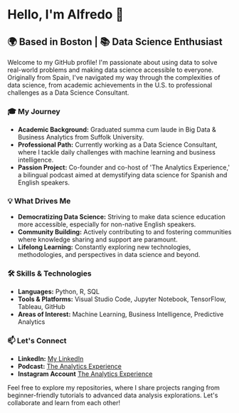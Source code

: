 # Hello, I'm Alfredo 👋

## 🌍 Based in Boston | 📚 Data Science Enthusiast 

Welcome to my GitHub profile! I'm passionate about using data to solve real-world problems and making data science accessible to everyone. Originally from Spain, I've navigated my way through the complexities of data science, from academic achievements in the U.S. to professional challenges as a Data Science Consultant.

### 🎓 My Journey

- **Academic Background:** Graduated summa cum laude in Big Data & Business Analytics from Suffolk University.
- **Professional Path:** Currently working as a Data Science Consultant, where I tackle daily challenges with machine learning and business intelligence.
- **Passion Project:** Co-founder and co-host of 'The Analytics Experience,' a bilingual podcast aimed at demystifying data science for Spanish and English speakers.

### 💡 What Drives Me

- **Democratizing Data Science:** Striving to make data science education more accessible, especially for non-native English speakers.
- **Community Building:** Actively contributing to and fostering communities where knowledge sharing and support are paramount.
- **Lifelong Learning:** Constantly exploring new technologies, methodologies, and perspectives in data science and beyond.

### 🛠️ Skills & Technologies

- **Languages:** Python, R, SQL
- **Tools & Platforms:** Visual Studio Code, Jupyter Notebook, TensorFlow, Tableau, GitHub
- **Areas of Interest:** Machine Learning, Business Intelligence, Predictive Analytics

### 📫 Let's Connect

- **LinkedIn:** [My LinkedIn](https://www.linkedin.com/in/alfredoserrano-datascientist/)
- **Podcast:** [The Analytics Experience](https://open.spotify.com/show/5r05Ey4oEfhSOqg2Iai0Rk?si=b476832ca7ac4241)
- **Instagram Account** [The Analytics Experience](https://www.instagram.com/theanalyticsexp/)


Feel free to explore my repositories, where I share projects ranging from beginner-friendly tutorials to advanced data analysis explorations. Let's collaborate and learn from each other!


